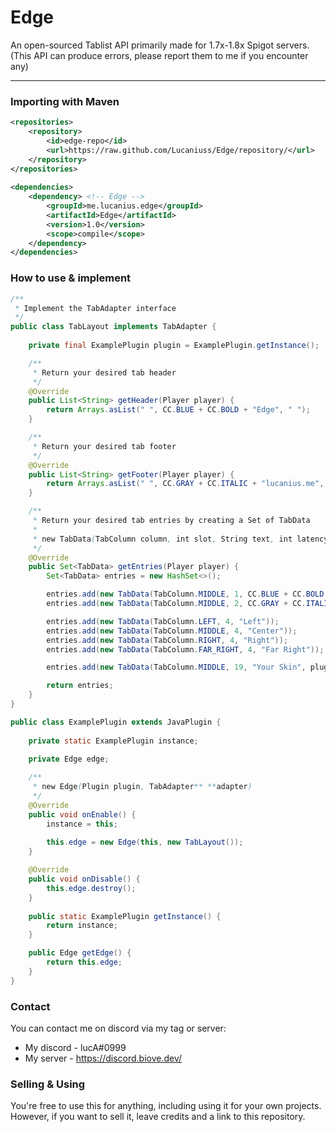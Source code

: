 # Edge
An open-sourced Tablist API primarily made for 1.7x-1.8x Spigot servers. (This API can produce errors, please report them to me if you encounter any)
***

### Importing with Maven
```xml
<repositories>
    <repository>
        <id>edge-repo</id>
        <url>https://raw.github.com/Lucaniuss/Edge/repository/</url>
    </repository>
</repositories>
    
<dependencies>
    <dependency> <!-- Edge -->
        <groupId>me.lucanius.edge</groupId>
        <artifactId>Edge</artifactId>
        <version>1.0</version>
        <scope>compile</scope>
    </dependency>
</dependencies>
```

### How to use & implement
```java
/**
 * Implement the TabAdapter interface
 */
public class TabLayout implements TabAdapter {
    
    private final ExamplePlugin plugin = ExamplePlugin.getInstance();

    /**
     * Return your desired tab header
     */
    @Override
    public List<String> getHeader(Player player) {
        return Arrays.asList(" ", CC.BLUE + CC.BOLD + "Edge", " ");
    }

    /**
     * Return your desired tab footer
     */
    @Override
    public List<String> getFooter(Player player) {
        return Arrays.asList(" ", CC.GRAY + CC.ITALIC + "lucanius.me", " ");
    }

    /**
     * Return your desired tab entries by creating a Set of TabData
     *
     * new TabData(TabColumn column, int slot, String text, int latency, Skin skin)
     */
    @Override
    public Set<TabData> getEntries(Player player) {
        Set<TabData> entries = new HashSet<>();

        entries.add(new TabData(TabColumn.MIDDLE, 1, CC.BLUE + CC.BOLD + "Edge"));
        entries.add(new TabData(TabColumn.MIDDLE, 2, CC.GRAY + CC.ITALIC + "lucanius.me"));

        entries.add(new TabData(TabColumn.LEFT, 4, "Left"));
        entries.add(new TabData(TabColumn.MIDDLE, 4, "Center"));
        entries.add(new TabData(TabColumn.RIGHT, 4, "Right"));
        entries.add(new TabData(TabColumn.FAR_RIGHT, 4, "Far Right"));

        entries.add(new TabData(TabColumn.MIDDLE, 19, "Your Skin", plugin.getEdge().getSkin(player.getUniqueId())));

        return entries;
    }
}
```
```java
public class ExamplePlugin extends JavaPlugin {
    
    private static ExamplePlugin instance;
    
    private Edge edge;

    /**
     * new Edge(Plugin plugin, TabAdapter** **adapter)
     */
    @Override
    public void onEnable() {
        instance = this;
        
        this.edge = new Edge(this, new TabLayout());
    }

    @Override
    public void onDisable() {
        this.edge.destroy();
    }
    
    public static ExamplePlugin getInstance() {
        return instance;
    }

    public Edge getEdge() {
        return this.edge;
    }
}
```

### Contact
You can contact me on discord via my tag or server:
* My discord - lucA#0999
* My server - https://discord.biove.dev/

### Selling & Using
You're free to use this for anything, including using it for your own projects. However, if you want to sell it, leave credits and a link to this repository.
